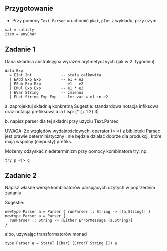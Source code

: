 ## Przygotowanie

* Przy pomocy `Text.Parsec` uruchomić `pNat`, `pInt` z wykładu, przy czym

```
sat = satisfy
item = anyChar
```

## Zadanie 1
Dana składnia abstrakcyjna wyrażeń arytmetycznych (jak w 2. tygodniu)

    data Exp 
      = EInt Int             -- stała całkowita       
      | EAdd Exp Exp         -- e1 + e2
      | ESub Exp Exp         -- e1 - e2
      | EMul Exp Exp         -- e1 * e2
      | EVar String          -- zmienna
      | ELet String Exp Exp  -- let var = e1 in e2

a. zaprojektuj składnię konkretną
Sugestie: standardowa notacja infiksowa oraz notacja prefiksowa a la Lisp: (* (+ 1 2) 3)

b. napisz parser dla tej składni przy uzyciu Text.Parsec

UWAGA: Ze względów wydajnościowych, operator (<|>) z biblioteki Parsec
jest prawie deterministyczny i nie będzie działać dobrze dla
produkcji, które mają wspólny (niepusty) prefiks.

Możemy odzyskać niedeterminizm przy pomocy kombinatora try, np.

    try p <|> q

## Zadanie 2
Napisz własne wersje kombinatorów parsujących użytych w poprzednim zadaniu

Sugestie:

    newtype Parser a = Parser { runParser :: String -> [(a,String)] }
    newtype Parser a = Parser { 
      runParser :: String -> [Either ErrorMessage (a,String)] 
    }

albo, używając transformatorów monad

    type Parser a = StateT [Char] (ErrorT String []) a
